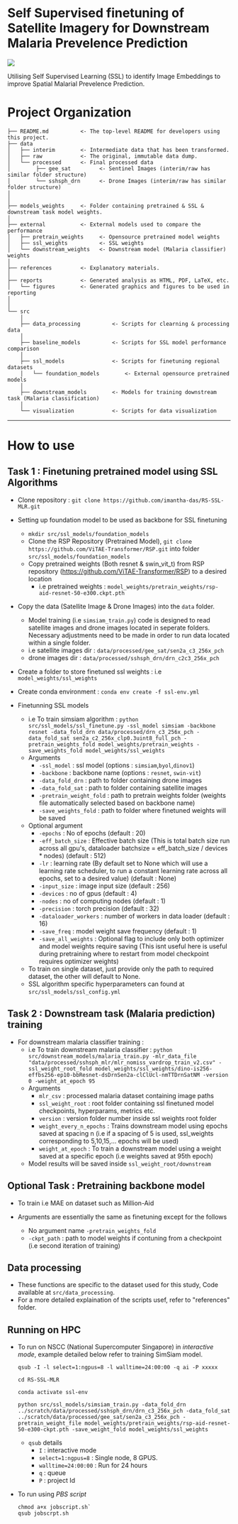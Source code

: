 # Self Supervised finetuning of Satellite Imagery for Downstream Malaria Prevelence Prediction

<a target="_blank" href="https://cookiecutter-data-science.drivendata.org/">
    <img src="https://img.shields.io/badge/CCDS-Project%20template-328F97?logo=cookiecutter" />
</a>

Utilising Self Supervised Learning (SSL) to identify Image Embeddings to improve Spatial Malarial Prevelence Prediction.

# Project Organization

```
├── README.md          <- The top-level README for developers using this project.
├── data
│   ├── interim        <- Intermediate data that has been transformed.
│   ├── raw            <- The original, immutable data dump.
│   └── processed      <- Final processed data 
│        ├── gee_sat         <- Sentinel Images (interim/raw has similar folder structure)
│        └── sshsph_drn      <- Drone Images (interim/raw has similar folder structure) 
│
│
├── models_weights     <- Folder containing pretrained & SSL & downstream task model weights. 
│
├── external           <- External models used to compare the performance 
│   ├── pretrain_weights     <- Opensource pretrained model weights
│   ├── ssl_weights          <- SSL weights
│   └── downstream_weights   <- Downstream model (Malaria classifier) weights
│
├── references         <- Explanatory materials.
│
├── reports            <- Generated analysis as HTML, PDF, LaTeX, etc.
│   └── figures        <- Generated graphics and figures to be used in reporting
│
│
└── src
    │
    ├── data_processing          <- Scripts for clearning & processing data
    │
    ├── baseline_models          <- Scripts for SSL model performance comparison
    │   
    ├── ssl_models               <- Scripts for finetuning regional datasets
    │   └── foundation_models        <- External opensource pretrained models 
    │  
    ├── downstream_models        <- Models for training downstream task (Malaria classification)
    │
    └── visualization            <- Scripts for data visualization
```

--------

# How to use
## Task 1 : Finetuning pretrained model using SSL Algorithms
* Clone repository : `git clone https://github.com/imantha-das/RS-SSL-MLR.git`
* Setting up foundation model to be used as backbone for SSL finetuning
    * `mkdir src/ssl_models/foundation_models`
    * Clone the RSP Repository (Pretrained Model), `git clone https://github.com/ViTAE-Transformer/RSP.git` into folder `src/ssl_models/foundation_models`
    * Copy pretrained weights (Both resnet & swin_vit_t) from RSP repository (https://github.com/ViTAE-Transformer/RSP) to a desired location
        * i.e pretrained weights : `model_weights/pretrain_weights/rsp-aid-resnet-50-e300.ckpt.pth`
* Copy the data (Satellite Image & Drone Images) into the `data` folder.
    * Model training (i.e `simsiam_train.py`) code is designed to read satellite images and drone images located in seperate folders. Necessary adjustments need to be made in order to run data located within a single folder.
    * i.e satellite images dir : `data/processed/gee_sat/sen2a_c3_256x_pch`
    * drone images dir : `data/processed/sshsph_drn/drn_c2c3_256x_pch`

* Create a folder to store finetuned ssl weights : i.e `model_weights/ssl_weights`

* Create conda environment : `conda env create -f ssl-env.yml`

* Finetunning SSL models
    * i.e To train simsiam algorithm : `python src/ssl_models/ssl_finetune.py -ssl_model simsiam -backbone resnet -data_fold_drn data/processed/drn_c3_256x_pch -data_fold_sat sen2a_c2_256x_clp0.3uint8_full_pch -pretrain_weights_fold model_weights/pretrain_weights -save_weights_fold model_weights/ssl_weights`
    * Arguments 
        * `-ssl_model` : ssl model (options : `simsiam`,`byol`,`dinov1`)
        * `-backbone` : backbone name (options : `resnet`, `swin-vit`)
        * `-data_fold_drn` : path to folder containing drone images
        * `-data_fold_sat` : path to folder containing satellite images
        * `-pretrain_weight_fold` : path to pretrain weights folder (weights file automatically selected based on backbone name)
        * `-save_weights_fold` : path to folder where finetuned weights will be saved
    * Optional argument
        * `-epochs` : No of epochs (default : 20)
        * `-eff_batch_size` : Effective batch size (This is total batch size run across all gpu's, dataloader batchsize = eff_batch_size / devices * nodes) (default : 512)
        * `-lr` : learning rate (By default set to None which will use a learning rate scheduler, to run a constant learning rate across all epochs, set to a desired value) (default : None)
        * `-input_size` : image input size (default : 256)
        * `-devices` : no of gpus (default : 4)
        * `-nodes` : no of computing nodes (default : 1)
        * `-precision` : torch precision (default : 32)
        * `-dataloader_workers` : number of workers in data loader (default : 16)
        * `-save_freq` : model weight save frequency (default : 1)
        * `-save_all_weights` : Optional flag to include only both optimizer and model weights require saving (This isnt useful here is useful during pretraining where to restart from model checkpoint requires optimizer weights)
    * To train on single dataset, just provide only the path to required dataset, the other will default to None.
    * SSL algorithm specific hyperparameters can found at `src/ssl_models/ssl_config.yml`

## Task 2 : Downstream task (Malaria prediction) training

* For downstream malaria classifier training : 
    * i.e To train downstream malaria classifier : `python src/downstream_models/malaria_train.py -mlr_data_file "data/processed/sshsph_mlr/mlr_nomiss_vardrop_train_v2.csv" -ssl_weight_root_fold model_weights/ssl_weights/dino-is256-effbs256-ep10-bbResnet-dsDrnSen2a-clClUcl-nmTTDrnSatNM -version 0 -weight_at_epoch 95` 
    * Arguments
        * `mlr_csv` : processed malaria dataset containing image paths
        * `ssl_weight_root` : root folder containing ssl finetuned model checkpoints, hyperparams, metrics etc.
        * `version` : version folder number inside ssl weights root folder
        * `weight_every_n_epochs` : Trains downstream model using epochs saved at spacing n (i.e if a spacing of 5 is used, ssl_weights corresponding to 5,10,15,... epochs will be used) 
        * `weight_at_epoch` : To train a downstream model using a weight saved at a specific epoch (i.e weights saved at 95th epoch)
    * Model results will be saved inside `ssl_weight_root/downstream`

## Optional Task : Pretraining backbone model

* To train i.e MAE on dataset such as Million-Aid

* Arguments are essentially the same as finetuning except for the follows
    * No argument name `-pretrain_weights_fold`
    * `-ckpt_path` : path to model weights if contuning from a checkpoint (i.e second iteration of training)

## Data processing

* These functions are specific to the dataset used for this study, Code available at `src/data_processing`.
* For a more detailed explaination of the scripts usef, refer to "references" folder. 
    
## Running on HPC

* To run on NSCC (National Supercomputer Singapore) in *interactive mode*, example detailed below refer to training SimSiam model. 
    ```
    qsub -I -l select=1:ngpus=8 -l walltime=24:00:00 -q ai -P xxxxx

    cd RS-SSL-MLR

    conda activate ssl-env

    python src/ssl_models/simsiam_train.py -data_fold_drn ../scratch/data/processed/sshsph_drn/drn_c3_256x_pch -data_fold_sat ../scratch/data/processed/gee_sat/sen2a_c3_256x_pch -pretrain_weight_file model_weights/pretrain_weights/rsp-aid-resnet-50-e300-ckpt.pth -save_weight_fold model_weights/ssl_weights
    ```
    * `qsub` details
        * `I` : interactive mode
        * `select=1:ngpus=8` : Single node, 8 GPUS.
        * `walltime=24:00:00` : Run for 24 hours
        * `q` : queue
        * `P` : project Id

* To run using *PBS script*
    ```
    chmod a+x jobscript.sh`
    qsub jobscrpt.sh
    ```